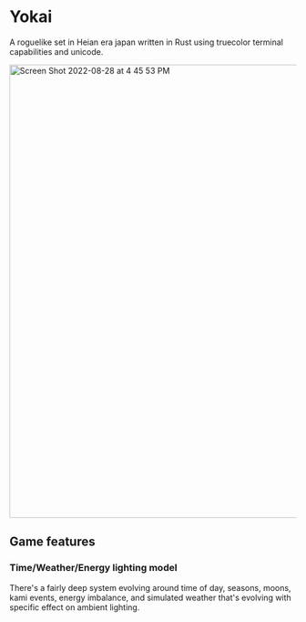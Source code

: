 # Yokai

A roguelike set in Heian era japan written in Rust using truecolor terminal capabilities and unicode.

<img width="794" alt="Screen Shot 2022-08-28 at 4 45 53 PM" src="https://user-images.githubusercontent.com/294042/187099727-de8cc0d9-f5b2-4e51-97c5-d93f59006785.png">


## Game features

### Time/Weather/Energy lighting model

There's a fairly deep system evolving around time of day, seasons, moons, kami events, energy imbalance, and simulated weather that's evolving with specific effect on ambient lighting.

